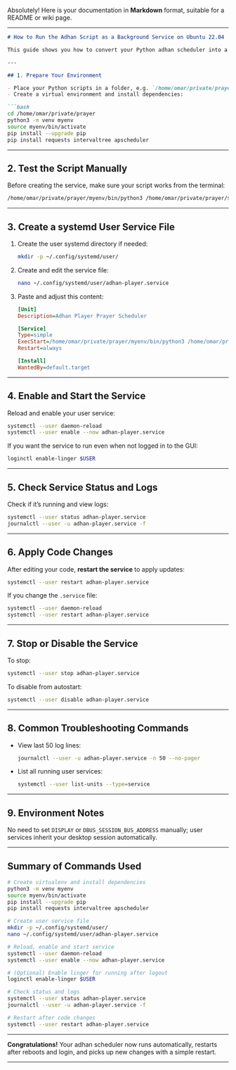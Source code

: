 Absolutely! Here is your documentation in **Markdown** format, suitable for a README or wiki page.

---

````markdown
# How to Run the Adhan Script as a Background Service on Ubuntu 22.04

This guide shows you how to convert your Python adhan scheduler into a background service that runs automatically at login using a systemd **user service**. This is ideal for desktop applications that interact with your calendar, audio, or GUI.

---

## 1. Prepare Your Environment

- Place your Python scripts in a folder, e.g. `/home/omar/private/prayer`
- Create a virtual environment and install dependencies:

```bash
cd /home/omar/private/prayer
python3 -m venv myenv
source myenv/bin/activate
pip install --upgrade pip
pip install requests intervaltree apscheduler
````

---

## 2. Test the Script Manually

Before creating the service, make sure your script works from the terminal:

```bash
/home/omar/private/prayer/myenv/bin/python3 /home/omar/private/prayer/src/adhan_player.py --city Deggendorf --country Germany --audio adhan.mp3 --log-level INFO
```

---

## 3. Create a systemd User Service File

1. Create the user systemd directory if needed:

   ```bash
   mkdir -p ~/.config/systemd/user/
   ```

2. Create and edit the service file:

   ```bash
   nano ~/.config/systemd/user/adhan-player.service
   ```

3. Paste and adjust this content:

   ```ini
   [Unit]
   Description=Adhan Player Prayer Scheduler

   [Service]
   Type=simple
   ExecStart=/home/omar/private/prayer/myenv/bin/python3 /home/omar/private/prayer/src/adhan_player.py --city Deggendorf --country Germany --audio adhan.mp3 --log-level INFO
   Restart=always

   [Install]
   WantedBy=default.target
   ```

---

## 4. Enable and Start the Service

Reload and enable your user service:

```bash
systemctl --user daemon-reload
systemctl --user enable --now adhan-player.service
```

If you want the service to run even when not logged in to the GUI:

```bash
loginctl enable-linger $USER
```

---

## 5. Check Service Status and Logs

Check if it’s running and view logs:

```bash
systemctl --user status adhan-player.service
journalctl --user -u adhan-player.service -f
```

---

## 6. Apply Code Changes

After editing your code, **restart the service** to apply updates:

```bash
systemctl --user restart adhan-player.service
```

If you change the `.service` file:

```bash
systemctl --user daemon-reload
systemctl --user restart adhan-player.service
```

---

## 7. Stop or Disable the Service

To stop:

```bash
systemctl --user stop adhan-player.service
```

To disable from autostart:

```bash
systemctl --user disable adhan-player.service
```

---

## 8. Common Troubleshooting Commands

* View last 50 log lines:

  ```bash
  journalctl --user -u adhan-player.service -n 50 --no-pager
  ```
* List all running user services:

  ```bash
  systemctl --user list-units --type=service
  ```

---

## 9. Environment Notes

No need to set `DISPLAY` or `DBUS_SESSION_BUS_ADDRESS` manually; user services inherit your desktop session automatically.

---

## **Summary of Commands Used**

```bash
# Create virtualenv and install dependencies
python3 -m venv myenv
source myenv/bin/activate
pip install --upgrade pip
pip install requests intervaltree apscheduler

# Create user service file
mkdir -p ~/.config/systemd/user/
nano ~/.config/systemd/user/adhan-player.service

# Reload, enable and start service
systemctl --user daemon-reload
systemctl --user enable --now adhan-player.service

# (Optional) Enable linger for running after logout
loginctl enable-linger $USER

# Check status and logs
systemctl --user status adhan-player.service
journalctl --user -u adhan-player.service -f

# Restart after code changes
systemctl --user restart adhan-player.service
```

---

**Congratulations!**
Your adhan scheduler now runs automatically, restarts after reboots and login, and picks up new changes with a simple restart.

---